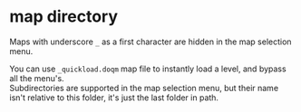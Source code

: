 # map directory

Maps with underscore `_` as a first character are hidden in the map selection menu.  

You can use `_quickload.doqm` map file to instantly load a level, and bypass all the menu's.  
Subdirectories are supported in the map selection menu, but their name isn't relative to this folder, it's just the last folder in path.